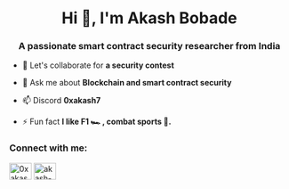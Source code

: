 <h1 align="center">Hi 👋, I'm Akash Bobade</h1>
<h3 align="center">A passionate smart contract security researcher from India</h3>

- 👯 Let's collaborate for **a security contest**

- 💬 Ask me about **Blockchain and smart contract security**

- 📫 Discord **0xakash7**

- ⚡ Fun fact **I like F1 🏎️ , combat sports 🥊.**

<h3 align="left">Connect with me:</h3>
<p align="left">
<a href="https://twitter.com/0xakash7" target="blank"><img align="center" src="https://raw.githubusercontent.com/rahuldkjain/github-profile-readme-generator/master/src/images/icons/Social/twitter.svg" alt="0xakash7" height="30" width="40" /></a>
<a href="https://linkedin.com/in/akash-bobade" target="blank"><img align="center" src="https://raw.githubusercontent.com/rahuldkjain/github-profile-readme-generator/master/src/images/icons/Social/linked-in-alt.svg" alt="akash-bobade" height="30" width="40" /></a>
</p>
